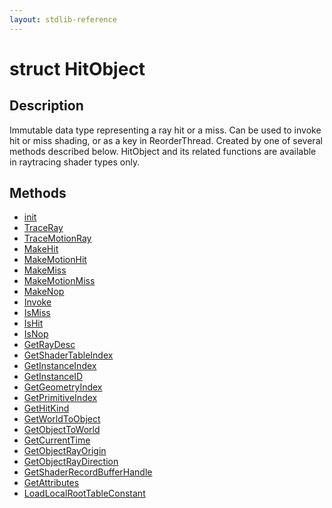 ```yaml
---
layout: stdlib-reference
---
```


# struct HitObject

## Description

Immutable data type representing a ray hit or a miss. Can be used to invoke hit or miss shading,
or as a key in ReorderThread. Created by one of several methods described below. HitObject
and its related functions are available in raytracing shader types only.


## Methods

* [init](init)
* [TraceRay](traceray-05)
* [TraceMotionRay](tracemotionray-05b)
* [MakeHit](makehit-04)
* [MakeMotionHit](makemotionhit-04a)
* [MakeMiss](makemiss-04)
* [MakeMotionMiss](makemotionmiss-04a)
* [MakeNop](makenop-04)
* [Invoke](invoke-0)
* [IsMiss](ismiss-02)
* [IsHit](ishit-02)
* [IsNop](isnop-02)
* [GetRayDesc](getraydesc-036)
* [GetShaderTableIndex](getshadertableindex-039e)
* [GetInstanceIndex](getinstanceindex-03b)
* [GetInstanceID](getinstanceid-03bc)
* [GetGeometryIndex](getgeometryindex-03b)
* [GetPrimitiveIndex](getprimitiveindex-03c)
* [GetHitKind](gethitkind-036)
* [GetWorldToObject](getworldtoobject-038a)
* [GetObjectToWorld](getobjecttoworld-039b)
* [GetCurrentTime](getcurrenttime-03a)
* [GetObjectRayOrigin](getobjectrayorigin-039c)
* [GetObjectRayDirection](getobjectraydirection-039c)
* [GetShaderRecordBufferHandle](getshaderrecordbufferhandle-039fl)
* [GetAttributes](getattributes-03)
* [LoadLocalRootTableConstant](loadlocalroottableconstant-049di)


<!-- RTD-TOC-START
```{toctree}
:titlesonly:
:hidden:

GetAttributes <getattributes-03>
GetCurrentTime <getcurrenttime-03a>
GetGeometryIndex <getgeometryindex-03b>
GetHitKind <gethitkind-036>
GetInstanceID <getinstanceid-03bc>
GetInstanceIndex <getinstanceindex-03b>
GetObjectRayDirection <getobjectraydirection-039c>
GetObjectRayOrigin <getobjectrayorigin-039c>
GetObjectToWorld <getobjecttoworld-039b>
GetPrimitiveIndex <getprimitiveindex-03c>
GetRayDesc <getraydesc-036>
GetShaderRecordBufferHandle <getshaderrecordbufferhandle-039fl>
GetShaderTableIndex <getshadertableindex-039e>
GetWorldToObject <getworldtoobject-038a>
Invoke <invoke-0>
IsHit <ishit-02>
IsMiss <ismiss-02>
IsNop <isnop-02>
LoadLocalRootTableConstant <loadlocalroottableconstant-049di>
MakeHit <makehit-04>
MakeMiss <makemiss-04>
MakeMotionHit <makemotionhit-04a>
MakeMotionMiss <makemotionmiss-04a>
MakeNop <makenop-04>
TraceMotionRay <tracemotionray-05b>
TraceRay <traceray-05>
init <init>
```
RTD-TOC-END -->
